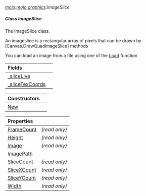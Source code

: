 _[mojo](../../modules/mojo/mojo-module.md):[mojo.graphics](../../modules/mojo/mojo-graphics.md).ImageSlice_
##### Class ImageSlice
The ImageSlice class.

An imageslice is a rectangular array of pixels that can be drawn by [Canvas.DrawQuadImageSlice] methods

You can load an image from a file using one of the [Load](mojo-graphics-load.md) function.

| Fields | |
|:---|:---|
| [\_sliceLive](mojo-graphics-imageslice-_slicelive.md) |  |
| [\_sliceTexCoords](mojo-graphics-imageslice-_slicetexcoords.md) |  |

| Constructors | |
|:---|:---|
| [New](mojo-graphics-imageslice-new.md) |  |

| Properties | |
|:---|:---|
| [FrameCount](mojo-graphics-imageslice-framecount.md) |  _(read only)_ |
| [Height](mojo-graphics-imageslice-height.md) |  _(read only)_ |
| [Image](mojo-graphics-imageslice-image.md) |  _(read only)_ |
| [ImagePath](mojo-graphics-imageslice-imagepath.md) |  |
| [SliceCount](mojo-graphics-imageslice-slicecount.md) |  _(read only)_ |
| [SliceXCount](mojo-graphics-imageslice-slicexcount.md) |  _(read only)_ |
| [SliceYCount](mojo-graphics-imageslice-sliceycount.md) |  _(read only)_ |
| [Width](mojo-graphics-imageslice-width.md) |  _(read only)_ |
